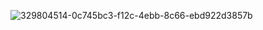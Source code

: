 ![329804514-0c745bc3-f12c-4ebb-8c66-ebd922d3857b](https://github.com/Prakash-Chandran/Read-from-CSV/assets/147120899/149a67a6-b386-4c03-bd73-2d43372e3ac7)

